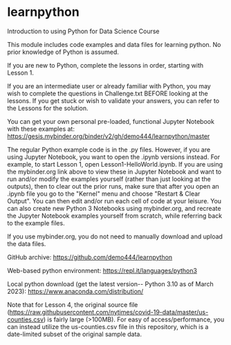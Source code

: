 # learnpython
Introduction to using Python for Data Science Course

This module includes code examples and data files for learning python.  No prior knowledge of Python is assumed.

If you are new to Python, complete the lessons in order, starting with Lesson 1.

If you are an intermediate user or already familiar with Python, you may wish to complete the questions in Challenge.txt BEFORE looking at the lessons.  If you get stuck or wish to validate your answers, you can refer to the Lessons for the solution.

You can get your own personal pre-loaded, functional Jupyter Notebook with these examples at:
https://gesis.mybinder.org/binder/v2/gh/demo444/learnpython/master

The regular Python example code is in the .py files.  However, if you are using Jupyter Notebook, you want to open the .ipynb versions instead.  For example, to start Lesson 1, open Lesson1-HelloWorld.ipynb.  If you are using the mybinder.org link above to view these in Jupyter Notebook and want to run and/or modify the examples yourself (rather than just looking at the outputs), then to clear out the prior runs, make sure that after you open an .ipynb file you go to the "Kernel" menu and choose "Restart & Clear Output".  You can then edit and/or run each cell of code at your leisure.  You can also create new Python 3 Notebooks using mybinder.org, and recreate the Jupyter Notebook examples yourself from scratch, while referring back to the example files.

If you use mybinder.org, you do not need to manually download and upload the data files.

GitHub archive:
https://github.com/demo444/learnpython

Web-based python environment:
https://repl.it/languages/python3

Local python download (get the latest version-- Python 3.10 as of March 2023):
https://www.anaconda.com/distribution/

Note that for Lesson 4, the original source file (https://raw.githubusercontent.com/nytimes/covid-19-data/master/us-counties.csv) is fairly large (>100MB).  For easy of access/performance, you can instead utilize the us-counties.csv file in this repository, which is a date-limited subset of the original sample data.
